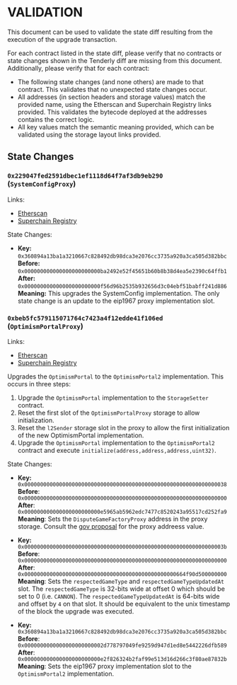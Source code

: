 # VALIDATION

This document can be used to validate the state diff resulting from the execution of the upgrade
transaction.

For each contract listed in the state diff, please verify that no contracts or state changes shown in the Tenderly diff are missing from this document. Additionally, please verify that for each contract:

- The following state changes (and none others) are made to that contract. This validates that no unexpected state changes occur.
- All addresses (in section headers and storage values) match the provided name, using the Etherscan and Superchain Registry links provided. This validates the bytecode deployed at the addresses contains the correct logic.
- All key values match the semantic meaning provided, which can be validated using the storage layout links provided.

## State Changes

### `0x229047fed2591dbec1ef1118d64f7af3db9eb290` (`SystemConfigProxy`)

Links:
- [Etherscan](https://etherscan.io/address/0x229047fed2591dbec1eF1118d64F7aF3dB9EB290)
- [Superchain Registry](https://github.com/ethereum-optimism/superchain-registry/blob/94149a2651f0aadb982802c8909d60ecae67e050/superchain/extra/addresses/mainnet/op.json#L10)

State Changes:
- **Key:** `0x360894a13ba1a3210667c828492db98dca3e2076cc3735a920a3ca505d382bbc` <br/>
  **Before:** `0x000000000000000000000000ba2492e52f45651b60b8b38d4ea5e2390c64ffb1` <br/>
  **After:** `0x000000000000000000000000f56d96b2535b932656d3c04ebf51babff241d886` <br/>
  **Meaning:** This upgrades the SystemConfig implementation. The only state change is an update to the eip1967 proxy implementation slot.


### `0xbeb5fc579115071764c7423a4f12edde41f106ed` (`OptimismPortalProxy`)

Links:
- [Etherscan](https://etherscan.io/address/0xbEb5Fc579115071764c7423A4f12eDde41f106Ed)
- [Superchain Registry](https://github.com/ethereum-optimism/superchain-registry/blob/52d3dbd1605dd43f419e838584abd0ec163d462b/superchain/extra/addresses/mainnet/op.json#L8)

Upgrades the `OptimismPortal` to the `OptimismPortal2` implementation. This occurs in three steps:

1. Upgrade the `OptimismPortal` implementation to the `StorageSetter` contract.
1. Reset the first slot of the `OptimismPortalProxy` storage to allow initialization.
1. Reset the `l2Sender` storage slot in the proxy to allow the first initialization of the new OptimismPortal implementation.
1. Upgrade the `OptimismPortal` implementation to the `OptimismPortal2` contract and execute `initialize(address,address,address,uint32)`.

State Changes:
- **Key:** `0x0000000000000000000000000000000000000000000000000000000000000038` <br/>
  **Before**: `0x0000000000000000000000000000000000000000000000000000000000000000` <br/>
  **After**: `0x000000000000000000000000e5965ab5962edc7477c8520243a95517cd252fa9` <br/>
  **Meaning**: Sets the `DisputeGameFactoryProxy` address in the proxy storage. Consult the [gov proposal](https://gov.optimism.io/t/final-protocol-upgrade-7-fault-proofs/8161) for the proxy addreess value.

- **Key:** `0x000000000000000000000000000000000000000000000000000000000000003b` <br/>
  **Before**: `0x0000000000000000000000000000000000000000000000000000000000000000` <br/>
  **After**: `0x000000000000000000000000000000000000000000000000664f90d500000000` <br/>
  **Meaning**: Sets the `respectedGameType` and `respectedGameTypeUpdatedAt` slot. The `respectedGameType` is 32-bits wide at offset 0 which should be set to 0 (i.e. `CANNON`). The `respectedGameTypeUpdatedAt` is 64-bits wide and offset by `4` on that slot. It should be equivalent to the unix timestamp of the block the upgrade was executed.


- **Key:** `0x360894a13ba1a3210667c828492db98dca3e2076cc3735a920a3ca505d382bbc` <br/>
  **Before**: `0x0000000000000000000000002d778797049fe9259d947d1ed8e5442226dfb589` <br/>
  **After**: `0x000000000000000000000000e2f826324b2faf99e513d16d266c3f80ae87832b` <br/>
  **Meaning**: Sets the eip1967 proxy implementation slot to the `OptimismPortal2` implementation.
